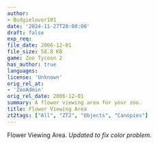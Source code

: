```yaml
---
author:
- Budgielover101
date: '2024-11-27T20:00:00'
draft: false
exp_req:
file_date: 2006-12-01
file_size: 58.8 KB
game: Zoo Tycoon 2
has_author: true
languages:
license: 'Unknown'
orig_rel_at:
- 'ZooAdmin'
orig_rel_date: 2006-12-01
summary: A flower viewing area for your zoo.
title: Flower Viewing Area
zt2tags: ["All", "ZT2", "Objects", "Canopies"]
---
```

Flower Viewing Area. *Updated to fix color problem.*
